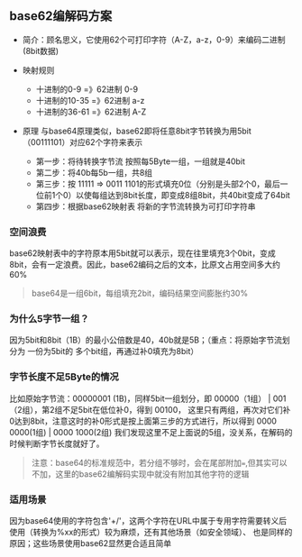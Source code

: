 ## base62编解码方案

- 简介：顾名思义，它使用62个可打印字符（A-Z，a-z，0-9）来编码二进制(8bit数据)

- 映射规则
  - 十进制的0-9 =》62进制 0-9 
  - 十进制的10-35 =》62进制 a-z 
  - 十进制的36-61 =》62进制 A-Z

- 原理 与base64原理类似，base62即将任意8bit字节转换为用5bit（00111101）对应62个字符来表示
    - 第一步：将待转换字节流 按照每5Byte一组，一组就是40bit
    - 第二步：将40b每5b一组，共8组
    - 第三步：按 11111 => 0011 1101的形式填充0位（分别是头部2个0，最后一位前1个0）以使每组达到8bit长度，即变成8组8bit，共40bit变成了64bit
    - 第四步：根据base62映射表 将新的字节流转换为可打印字符串

### 空间浪费

base62映射表中的字符原本用5bit就可以表示，现在往里填充3个0bit，变成8bit，会有一定浪费。因此，base62编码之后的文本，比原文占用空间多大约60%
>base64是一组6bit，每组填充2bit，编码结果空间膨胀约30%

### 为什么5字节一组？

因为5bit和8bit（1B）的最小公倍数是40，40b就是5B；（重点：将原始字节流划分为 一份为5bit的 多个bit组，再通过补0填充为8bit）

### 字节长度不足5Byte的情况

比如原始字节流：00000001 (1B)，同样5bit一组划分，即 00000（1组） | 001（2组），第2组不足5bit在低位补0，得到 00100，
这里只有两组，再次对它们补0达到8bit，注意这时的补0形式是按上面第三步的方式进行，所以得到
0000 0000(1组) | 0000 1000(2组)
我们发现这里不足上面说的5组，没关系，在解码的时候判断字节长度就好了。
> 注意：base64的标准规范中，若分组不够时，会在尾部附加`=`,但其实可以不加，这里的base62编解码实现中就没有附加其他字符的逻辑

### 适用场景 
因为base64使用的字符包含'+/'，这两个字符在URL中属于专用字符需要转义后使用（转换为%xx的形式）较为麻烦，还有其他场景（如安全领域）、 也是同样的原因；这些场景使用base62显然更合适且简单
